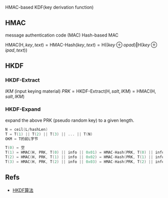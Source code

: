 HMAC-based KDF(key derivation function)

<!--more-->

## HMAC

message authentication code (MAC)
Hash-based MAC

$\text{HMAC}(\text{H}, key, text) = \text{HMAC-Hash}(key, text) = \text{H}((key \oplus opad) \Vert \text{H}(key \oplus ipad, text))$

## HKDF

### HKDF-Extract

$IKM$ (input keying material)
$PRK = \text{HKDF-Extract}(\text{H}, salt, IKM) = \text{HMAC}(\text{H}, salt, IKM)$

### HKDF-Expand

expand the above PRK (pseudo random key) to a given length.

```c
N = ceil(L/hashLen)
T = T(1) || T(2) || T(3) || ... || T(N)
OKM = T的前L字节

T(0) = 空
T(1) = HMAC(H, PRK, T(0) || info || 0x01) = HMAC-Hash(PRK, T(0) || info || 0x01)
T(2) = HMAC(H, PRK, T(1) || info || 0x02) = HMAC-Hash(PRK, T(1) || info || 0x02)
T(3) = HMAC(H, PRK, T(2) || info || 0x03) = HMAC-Hash(PRK, T(2) || info || 0x03)
```

## Refs

* [HKDF算法](http://suntus.github.io/2019/05/09/HKDF%E7%AE%97%E6%B3%95/)

